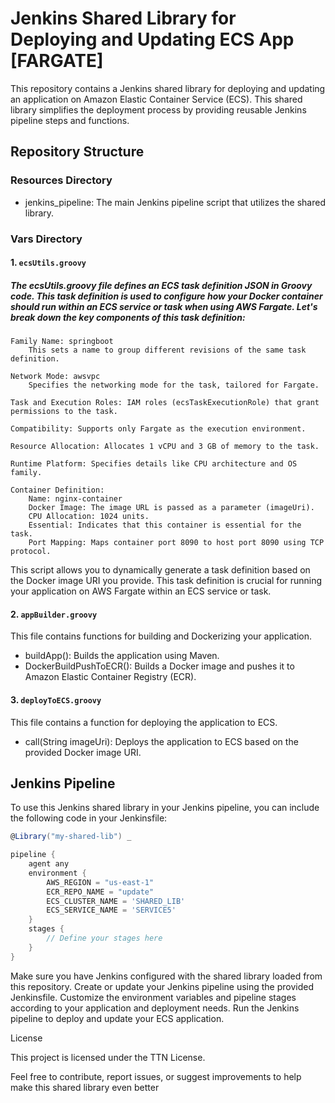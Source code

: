 # Jenkins Shared Library for Deploying and Updating ECS App [FARGATE]

This repository contains a Jenkins shared library for deploying and updating an application on Amazon Elastic Container Service (ECS). This shared library simplifies the deployment process by providing reusable Jenkins pipeline steps and functions.

## Repository Structure

### Resources Directory

- jenkins_pipeline: The main Jenkins pipeline script that utilizes the shared library.

### Vars Directory
#### 1. `ecsUtils.groovy`

##### The ecsUtils.groovy file defines an ECS task definition JSON in Groovy code. This task definition is used to configure how your Docker container should run within an ECS service or task when using AWS Fargate. Let's break down the key components of this task definition:
    Family Name: springboot
        This sets a name to group different revisions of the same task definition.

    Network Mode: awsvpc
        Specifies the networking mode for the task, tailored for Fargate.

    Task and Execution Roles: IAM roles (ecsTaskExecutionRole) that grant permissions to the task.

    Compatibility: Supports only Fargate as the execution environment.

    Resource Allocation: Allocates 1 vCPU and 3 GB of memory to the task.

    Runtime Platform: Specifies details like CPU architecture and OS family.

    Container Definition:
        Name: nginx-container
        Docker Image: The image URL is passed as a parameter (imageUri).
        CPU Allocation: 1024 units.
        Essential: Indicates that this container is essential for the task.
        Port Mapping: Maps container port 8090 to host port 8090 using TCP protocol.

This script allows you to dynamically generate a task definition based on the Docker image URI you provide. This task definition is crucial for running your application on AWS Fargate within an ECS service or task.

#### 2. `appBuilder.groovy`

This file contains functions for building and Dockerizing your application.

- buildApp(): Builds the application using Maven.
- DockerBuildPushToECR(): Builds a Docker image and pushes it to Amazon Elastic Container Registry (ECR).

#### 3. `deployToECS.groovy`

This file contains a function for deploying the application to ECS.

- call(String imageUri): Deploys the application to ECS based on the provided Docker image URI.



## Jenkins Pipeline

To use this Jenkins shared library in your Jenkins pipeline, you can include the following code in your Jenkinsfile:

```groovy
@Library("my-shared-lib") _

pipeline {
    agent any
    environment {
        AWS_REGION = "us-east-1"
        ECR_REPO_NAME = "update"
        ECS_CLUSTER_NAME = 'SHARED_LIB'
        ECS_SERVICE_NAME = 'SERVICE5'
    }
    stages {
        // Define your stages here
    }
}
```

Make sure you have Jenkins configured with the shared library loaded from this repository.
Create or update your Jenkins pipeline using the provided Jenkinsfile.
Customize the environment variables and pipeline stages according to your application and deployment needs.
Run the Jenkins pipeline to deploy and update your ECS application.

License

This project is licensed under the TTN License.

Feel free to contribute, report issues, or suggest improvements to help make this shared library even better

